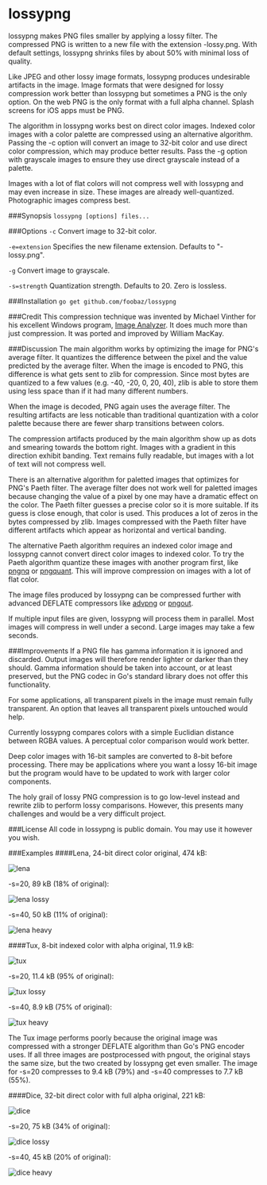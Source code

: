 lossypng
========

lossypng makes PNG files smaller by applying a lossy filter. The compressed PNG
is written to a new file with the extension -lossy.png. With default settings,
lossypng shrinks files by about 50% with minimal loss of quality.

Like JPEG and other lossy image formats, lossypng produces undesirable artifacts
in the image. Image formats that were designed for lossy compression work
better than lossypng but sometimes a PNG is the only option. On the web PNG is
the only format with a full alpha channel. Splash screens for iOS apps must be
PNG.

The algorithm in lossypng works best on direct color images. Indexed color
images with a color palette are compressed using an alternative algorithm.
Passing the -c option will convert an image to 32-bit color and use direct
color compression, which may produce better results. Pass the -g option with
grayscale images to ensure they use direct grayscale instead of a palette.

Images with a lot of flat colors will not compress well with lossypng and may
even increase in size. These images are already well-quantized. Photographic
images compress best.

###Synopsis
`lossypng [options] files...`

###Options
`-c`
Convert image to 32-bit color.

`-e=extension`
Specifies the new filename extension. Defaults to "-lossy.png".

`-g`
Convert image to grayscale.

`-s=strength`
Quantization strength. Defaults to 20. Zero is lossless.

###Installation
`go get github.com/foobaz/lossypng`

###Credit
This compression technique was invented by Michael Vinther for his excellent
Windows program, [Image Analyzer](http://meesoft.logicnet.dk/Analyzer/). It
does much more than just compression. It was ported and improved by William
MacKay.

###Discussion
The main algorithm works by optimizing the image for PNG's average filter. It
quantizes the difference between the pixel and the value predicted by the
average filter. When the image is encoded to PNG, this difference is what gets
sent to zlib for compression. Since most bytes are quantized to a few values
(e.g. -40, -20, 0, 20, 40), zlib is able to store them using less space than if
it had many different numbers.

When the image is decoded, PNG again uses the average filter. The resulting
artifacts are less noticable than traditional quantization with a color palette
because there are fewer sharp transitions between colors.

The compression artifacts produced by the main algorithm show up as dots and
smearing towards the bottom right. Images with a gradient in this direction
exhibit banding. Text remains fully readable, but images with a lot of text will
not compress well.

There is an alternative algorithm for paletted images that optimizes for PNG's
Paeth filter. The average filter does not work well for paletted images because
changing the value of a pixel by one may have a dramatic effect on the color.
The Paeth filter guesses a precise color so it is more suitable. If its guess is
close enough, that color is used. This produces a lot of zeros in the bytes
compressed by zlib. Images compressed with the Paeth filter have different
artifacts which appear as horizontal and vertical banding.

The alternative Paeth algorithm requires an indexed color image and lossypng
cannot convert direct color images to indexed color. To try the Paeth algorithm
quantize these images with another program first, like
[pngnq](http://pngnq.sourceforge.net/) or [pngquant](http://pngquant.org/).
This will improve compression on images with a lot of flat color.

The image files produced by lossypng can be compressed further with advanced
DEFLATE compressors like
[advpng](http://advancemame.sourceforge.net/comp-readme.html) or
[pngout](http://advsys.net/ken/utils.htm).

If multiple input files are given, lossypng will process them in parallel. Most
images will compress in well under a second. Large images may take a few
seconds.

###Improvements
If a PNG file has gamma information it is ignored and discarded. Output images
will therefore render lighter or darker than they should. Gamma information
should be taken into account, or at least preserved, but the PNG codec in Go's
standard library does not offer this functionality.

For some applications, all transparent pixels in the image must remain fully
transparent. An option that leaves all transparent pixels untouched would help.

Currently lossypng compares colors with a simple Euclidian distance between
RGBA values. A perceptual color comparison would work better.

Deep color images with 16-bit samples are converted to 8-bit before processing.
There may be applications where you want a lossy 16-bit image but the
program would have to be updated to work with larger color components.

The holy grail of lossy PNG compression is to go low-level instead and rewrite
zlib to perform lossy comparisons. However, this presents many challenges and
would be a very difficult project.

###License
All code in lossypng is public domain. You may use it however you wish.

###Examples
####Lena, 24-bit direct color
original, 474 kB:

![lena](http://frammish.org/lossypng/lena.png)

-s=20, 89 kB (18% of original):

![lena lossy](http://frammish.org/lossypng/lena-lossy.png)

-s=40, 50 kB (11% of original):

![lena heavy](http://frammish.org/lossypng/lena-heavy.png)

####Tux, 8-bit indexed color with alpha
original, 11.9 kB:

![tux](http://frammish.org/lossypng/Tux.png)

-s=20, 11.4 kB (95% of original):

![tux lossy](http://frammish.org/lossypng/Tux-lossy.png)

-s=40, 8.9 kB (75% of original):

![tux heavy](http://frammish.org/lossypng/Tux-heavy.png)

The Tux image performs poorly because the original image was compressed with
a stronger DEFLATE algorithm than Go's PNG encoder uses. If all three images
are postprocessed with pngout, the original stays the same size, but the two
created by lossypng get even smaller. The image for -s=20 compresses to 9.4 kB
(79%) and -s=40 compresses to 7.7 kB (55%).

####Dice, 32-bit direct color with full alpha
original, 221 kB:

![dice](http://frammish.org/lossypng/dice.png)

-s=20, 75 kB (34% of original):

![dice lossy](http://frammish.org/lossypng/dice-lossy.png)

-s=40, 45 kB (20% of original):

![dice heavy](http://frammish.org/lossypng/dice-heavy.png)
